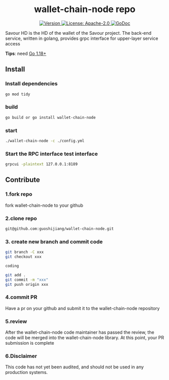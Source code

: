 <!--
parent:
  order: false
-->

<div align="center">
  <h1> wallet-chain-node  repo </h1>
</div>

<div align="center">
  <a href="https://github.com/savour-labs/wallet-chain-node/releases/latest">
    <img alt="Version" src="https://img.shields.io/github/tag/savour-labs/wallet-chain-node.svg" />
  </a>
  <a href="https://github.com/savour-labs/wallet-chain-node/blob/main/LICENSE">
    <img alt="License: Apache-2.0" src="https://img.shields.io/github/license/savour-labs/wallet-chain-node.svg" />
  </a>
  <a href="https://pkg.go.dev/github.com/savour-labs/wallet-chain-node">
    <img alt="GoDoc" src="https://godoc.org/github.com/savour-labs/wallet-chain-node?status.svg" />
  </a>
</div>

Savour HD is the HD of the wallet of the Savour project. The back-end service, written in golang, provides grpc interface for upper-layer service access

**Tips**: need [Go 1.18+](https://golang.org/dl/)

## Install

### Install dependencies
```bash
go mod tidy
```
### build
```bash
go build or go install wallet-chain-node
```

### start 
```bash
./wallet-chain-node -c ./config.yml
```

### Start the RPC interface test interface

```bash
grpcui -plaintext 127.0.0.1:8189
```

## Contribute

### 1.fork repo

fork wallet-chain-node to your github

### 2.clone repo

```bash
git@github.com:guoshijiang/wallet-chain-node.git
```

### 3. create new branch and commit code

```bash
git branch -C xxx
git checkout xxx

coding

git add .
git commit -m "xxx"
git push origin xxx
```

### 4.commit PR

Have a pr on your github and submit it to the wallet-chain-node repository

### 5.review 

After the wallet-chain-node code maintainer has passed the review, the code will be merged into the wallet-chain-node library. At this point, your PR submission is complete

### 6.Disclaimer

This code has not yet been audited, and should not be used in any production systems.
